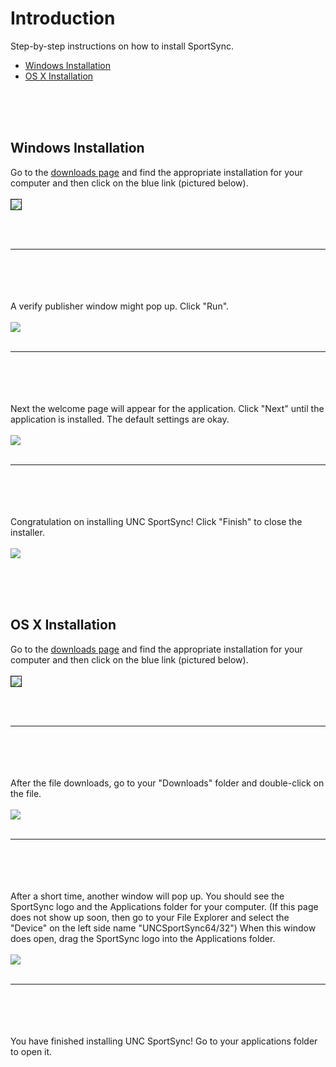 # Introduction #

Step-by-step instructions on how to install SportSync.
  * [Windows Installation](#Windows_Installation.md)
  * [OS X Installation](#OS_X_Installation.md)

<br><br><br>
<h2>Windows Installation</h2>

Go to the <a href='http://code.google.com/p/sportsync/downloads/list'>downloads page</a> and find the appropriate installation for your computer and then click on the blue link (pictured below).<br>
<br>
<img src='http://sportsync.googlecode.com/svn/img/InstallerPage.PNG' border='1' />

<br>
<br>
<hr /><br>
<br>
<br>
<br>
A verify publisher window might pop up.  Click "Run".<br>
<br>
<img src='http://sportsync.googlecode.com/svn/img/VerifyPublisherPage.PNG' />

<br>
<br>
<hr /><br>
<br>
<br>
<br>
Next the welcome page will appear for the application.  Click "Next" until the application is installed.  The default settings are okay.<br>
<br>
<img src='http://sportsync.googlecode.com/svn/img/InstallerWelcomePage.PNG' />

<br>
<br>
<hr /><br>
<br>
<br>
<br>
Congratulation on installing UNC SportSync!  Click "Finish" to close the installer.<br>
<br>
<img src='http://sportsync.googlecode.com/svn/img/InstallerFinished.PNG' />


<br><br><br>
<h2>OS X Installation</h2>

Go to the <a href='http://code.google.com/p/sportsync/downloads/list'>downloads page</a> and find the appropriate installation for your computer and then click on the blue link (pictured below).<br>
<br>
<img src='http://sportsync.googlecode.com/svn/img/OSXDownloadPage.png' border='1' />

<br>
<br>
<hr /><br>
<br>
<br>
<br>
After the file downloads, go to your "Downloads" folder and double-click on the file.<br>
<br>
<img src='http://sportsync.googlecode.com/svn/img/OSXDownloadsFolder.png' />

<br>
<br>
<hr /><br>
<br>
<br>
<br>
After a short time, another window will pop up.  You should see the SportSync logo and the Applications folder for your computer.  (If this page does not show up soon, then go to your File Explorer and select the "Device" on the left side name "UNCSportSync64/32")  When this window does open, drag the SportSync logo into the Applications folder.<br>
<br>
<img src='http://sportsync.googlecode.com/svn/img/OSXDmgFileDrag.png' />

<br>
<br>
<hr /><br>
<br>
<br>
<br>
You have finished installing UNC SportSync! Go to your applications folder to open it.<br>
